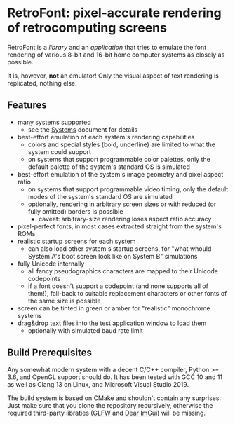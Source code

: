 # RetroFont: pixel-accurate rendering of retrocomputing screens

RetroFont is a *library* and an *application* that tries to emulate the font rendering of various 8-bit and 16-bit home computer systems as closely as possible.

It is, however, **not** an emulator! Only the visual aspect of text rendering is replicated, nothing else.

## Features

- many systems supported
  - see the [Systems](Systems.md) document for details
- best-effort emulation of each system's rendering capabilities
  - colors and special styles (bold, underline) are limited to what the system could support
  - on systems that support programmable color palettes, only the default palette of the system's standard OS is simulated
- best-effort emulation of the system's image geometry and pixel aspect ratio
  - on systems that support programmable video timing, only the default modes of the system's standard OS are simulated
  - optionally, rendering in arbitrary screen sizes or with reduced (or fully omitted) borders is possible
    - caveat: arbitrary-size rendering loses aspect ratio accuracy
- pixel-perfect fonts, in most cases extracted straight from the system's ROMs
- realistic startup screens for each system
  - can also load other system's startup screens, for "what whould System A's boot screen look like on System B" simulations
- fully Unicode internally
  - all fancy pseudographics characters are mapped to their Unicode codepoints
  - if a font doesn't support a codepoint (and none supports all of them!), fall-back to suitable replacement characters or other fonts of the same size is possible
- screen can be tinted in green or amber for "realistic" monochrome systems
- drag&drop text files into the test application window to load them
  - optionally with simulated baud rate limit


## Build Prerequisites

Any somewhat modern system with a decent C/C++ compiler, Python >= 3.6, and OpenGL support should do. It has been tested with GCC 10 and 11 as well as Clang 13 on Linux, and Microsoft Visual Studio 2019.

The build system is based on CMake and shouldn't contain any surprises. Just make sure that you clone the repository recursively, otherwise the required third-party libraties ([GLFW](https://www.glfw.org) and [Dear ImGui](https://github.com/ocornut/imgui)) will be missing.
